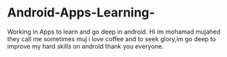 # Android-Apps-Learning-
Working in Apps to learn and go deep in android.
Hi im mohamad mujahed they call me sometimes muj 
i love coffee and to seek glory,im go deep to improve my hard skills on android
thank you everyone.
